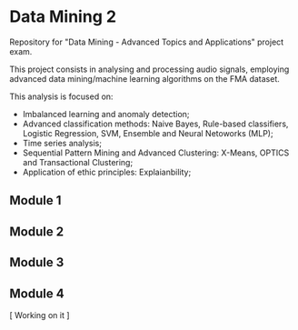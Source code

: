 # Data Mining 2
Repository for "Data Mining - Advanced Topics and Applications" project exam.

This project consists in analysing and processing audio signals, employing advanced data mining/machine learning algorithms on the FMA dataset. 

This analysis is focused on:
- Imbalanced learning and anomaly detection;
- Advanced classification methods: Naive Bayes, Rule-based classifiers, Logistic Regression, SVM, Ensemble and Neural Netoworks (MLP);
- Time series analysis;
- Sequential Pattern Mining and Advanced Clustering: X-Means, OPTICS and Transactional Clustering;
- Application of ethic principles: Explaianbility;

## Module 1




## Module 2




## Module 3



## Module 4


[ Working on it ]
